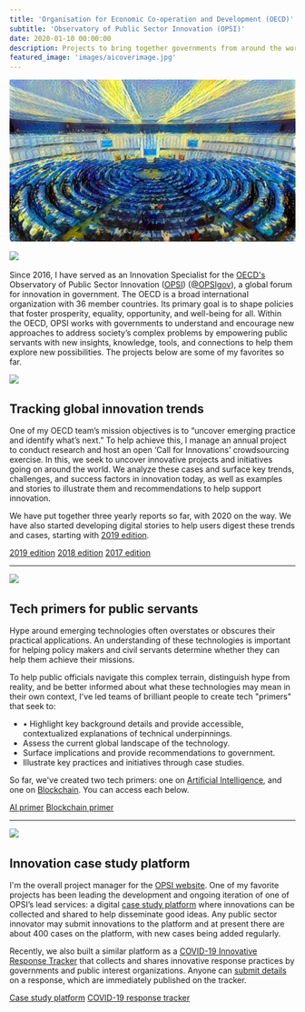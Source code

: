 ```yaml
---
title: 'Organisation for Economic Co-operation and Development (OECD)'
subtitle: 'Observatory of Public Sector Innovation (OPSI)'
date: 2020-01-10 00:00:00
description: Projects to bring together governments from around the world and to work with them to apply new technologies and methods.
featured_image: 'images/aicoverimage.jpg'
---
```


![](/images/aicoverimage.jpg)

![]({{site.baseurl}}/images/oecdlogo.png)

Since 2016, I have served as an Innovation Specialist for the [OECD's](http://www.oecd.org) Observatory of Public Sector Innovation ([OPSI](https://oecd-opsi.org)) ([@OPSIgov](https://twitter.com/OPSIgov)), a global forum for innovation in government. The OECD is a broad international organization with 36 member countries. Its primary goal is to shape policies that foster prosperity, equality, opportunity, and well-being for all. Within the OECD, OPSI works with governments to understand and encourage new approaches to address society’s complex problems by empowering public servants with new insights, knowledge, tools, and connections to help them explore new possibilities. The projects below are some of my favorites so far.

![]({{site.baseurl}}/images/globaltrends.png)

## Tracking global innovation trends

One of my OECD team’s mission objectives is to “uncover emerging practice and identify what’s next.” To help achieve this, I manage an annual project to conduct research and host an open ‘Call for Innovations’ crowdsourcing exercise. In this, we seek to uncover innovative projects and initiatives going on around the world. We analyze these cases and surface key trends, challenges, and success factors in innovation today, as well as examples and stories to illustrate them and recommendations to help support innovation.

We have put together three yearly reports so far, with 2020 on the way. We have also started developing digital stories to help users digest these trends and cases, starting with [2019 edition](https://trends.oecd-opsi.org). 

<a href="https://trends.oecd-opsi.org" class="button button--large">2019 edition</a> <a href="http://www.oecd.org/gov/innovative-government/innovation2018.htm" class="button button--large">2018 edition</a> <a href="http://www.oecd.org/gov/innovative-government/embracing-innovation-in-government-global-trends.htm" class="button button--large">2017 edition</a>

---

![]({{site.baseurl}}/images/aiprimer.png)

## Tech primers for public servants

Hype around emerging technologies often overstates or obscures their practical applications. An understanding of these technologies is important for helping policy makers and civil servants determine whether they can help them achieve their missions.

To help public officials navigate this complex terrain, distinguish hype from reality, and be better informed about what these technologies may mean in their own context, I've led teams of brilliant people to create tech "primers" that seek to: 
* •	Highlight key background details and provide accessible, contextualized explanations of technical underpinnings.
* Assess the current global landscape of the technology.
* Surface implications and provide recommendations to government.
* Illustrate key practices and initiatives through case studies.

So far, we've created two tech primers: one on [Artificial Intelligence](https://oecd-opsi.org/ai-primer-blog/), and one on [Blockchain](https://oecd-opsi.org/new-opsi-guide-to-blockchain-in-the-public-sector/). You can access each below.

<a href="https://oecd-opsi.org/ai-primer-blog" class="button button--large">AI primer</a> <a href="https://oecd-opsi.org/new-opsi-guide-to-blockchain-in-the-public-sector" class="button button--large">Blockchain primer</a> 

---

![]({{site.baseurl}}/images/casestudyplatform.png)

## Innovation case study platform

I'm the overall project manager for the [OPSI website](https://oecd-opsi.org). One of my favorite projects has been leading the development and ongoing iteration of one of OPSI’s lead services: a digital [case study platform](https://oecd-opsi.org/innovations) where innovations can be collected and shared to help disseminate good ideas. Any public sector innovator may submit innovations to the platform and at present there are about 400 cases on the platform, with new cases being added regularly.

Recently, we also built a similar platform as a [COVID-19 Innovative Response Tracker](https://oecd-opsi.org/covid-response) that collects and shares innovative response practices by governments and public interest organizations. Anyone can [submit details](https://oecd-opsi.org/covid-response-form) on a response, which are immediately published on the tracker. 

<a href="https://oecd-opsi.org/new-opsi-guide-to-blockchain-in-the-public-sector" class="button button--large">Case study platform</a> <a href="https://oecd-opsi.org/covid-response" class="button button--large">COVID-19 response tracker</a> 
